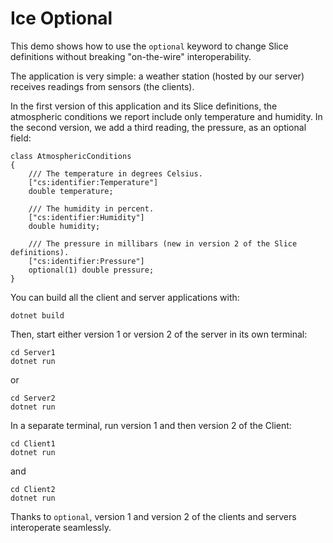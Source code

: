# Ice Optional

This demo shows how to use the `optional` keyword to change Slice definitions without breaking "on-the-wire"
interoperability.

The application is very simple: a weather station (hosted by our server) receives readings from sensors (the clients).

In the first version of this application and its Slice definitions, the atmospheric conditions we report include only
temperature and humidity. In the second version, we add a third reading, the pressure, as an optional field:

```ice
class AtmosphericConditions
{
    /// The temperature in degrees Celsius.
    ["cs:identifier:Temperature"]
    double temperature;

    /// The humidity in percent.
    ["cs:identifier:Humidity"]
    double humidity;

    /// The pressure in millibars (new in version 2 of the Slice definitions).
    ["cs:identifier:Pressure"]
    optional(1) double pressure;
}
```

You can build all the client and server applications with:

```shell
dotnet build
```

Then, start either version 1 or version 2 of the server in its own terminal:

```shell
cd Server1
dotnet run
```

or

```shell
cd Server2
dotnet run
```

In a separate terminal, run version 1 and then version 2 of the Client:

```shell
cd Client1
dotnet run
```

and

```shell
cd Client2
dotnet run
```

Thanks to `optional`, version 1 and version 2 of the clients and servers interoperate seamlessly.

